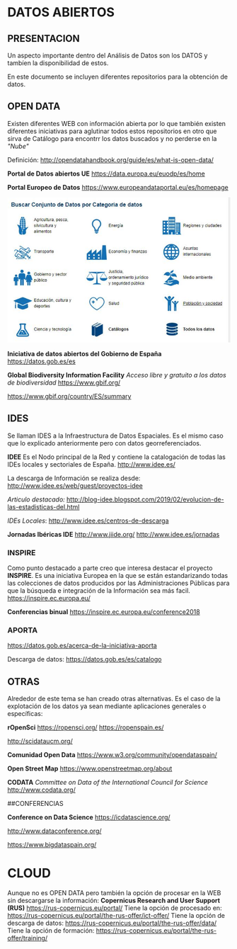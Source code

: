# DATOS ABIERTOS

## PRESENTACION

Un aspecto importante dentro del Análisis de Datos son los DATOS y tambíen la disponibilidad de estos.

En este documento se incluyen diferentes repositorios para la obtención de datos.

## OPEN DATA
Existen diferentes WEB con información abierta por lo que también existen diferentes iniciativas para aglutinar todos estos repositorios en otro que sirva de Catálogo para encontrr los datos buscados y no perderse en la *"Nube"*

Definición: http://opendatahandbook.org/guide/es/what-is-open-data/

**Portal de Datos abiertos UE**
https://data.europa.eu/euodp/es/home

**Portal Europeo de Datos**
https://www.europeandataportal.eu/es/homepage

![](.\img\DATA_CAT.JPG)

**Iniciativa de datos abiertos del Gobierno de España**
https://datos.gob.es/es

**Global Biodiversity Information Facility**
*Acceso libre y gratuito a los datos de biodiversidad*
https://www.gbif.org/

https://www.gbif.org/country/ES/summary

## IDES

Se llaman IDES a la Infraestructura de Datos Espaciales. Es el mismo caso que lo explicado anteriormente pero con datos georreferenciados.

**IDEE**
Es el Nodo principal de la Red y contiene la catalogación de todas las IDEs locales y sectoriales de España.
http://www.idee.es/

La descarga de Información se realiza desde:
http://www.idee.es/web/guest/proyectos-idee

*Articulo destacado:* http://blog-idee.blogspot.com/2019/02/evolucion-de-las-estadisticas-del.html

*IDEs Locales*:
http://www.idee.es/centros-de-descarga

**Jornadas Ibéricas IDE**
http://www.jiide.org/
http://www.idee.es/jornadas

### INSPIRE
Como punto destacado a parte creo que interesa destacar el proyecto **INSPIRE**. Es una iniciativa Europea en la que se están estandarizando todas las colecciones de datos producidos por las Administraciones Públicas para que la búsqueda e integración de la Información sea más facil.
https://inspire.ec.europa.eu/

**Conferencias binual**
https://inspire.ec.europa.eu/conference2018

### APORTA
https://datos.gob.es/acerca-de-la-iniciativa-aporta

Descarga de datos: https://datos.gob.es/es/catalogo

## OTRAS
Alrededor de este tema se han creado otras alternativas.
Es el caso de la explotación de los datos ya sean mediante aplicaciones generales o específicas:

**rOpenSci**
https://ropensci.org/
https://ropenspain.es/

http://scidataucm.org/

**Comunidad Open Data**
https://www.w3.org/community/opendataspain/

**Open Street Map**
https://www.openstreetmap.org/about

**CODATA**
*Committee on Data of the International Council for Science*
http://www.codata.org/

##CONFERENCIAS

**Conference on Data Science**
https://icdatascience.org/

http://www.dataconference.org/

https://www.bigdataspain.org/



# CLOUD
Aunque no es OPEN DATA pero también la opción de procesar en la WEB sin descargarse la información:
**Copernicus Research and User Support (RUS)** 
https://rus-copernicus.eu/portal/
Tiene la opción de procesado en: https://rus-copernicus.eu/portal/the-rus-offer/ict-offer/
Tiene la opción de descarga de datos: https://rus-copernicus.eu/portal/the-rus-offer/data/
Tiene la opción de formación: https://rus-copernicus.eu/portal/the-rus-offer/training/
